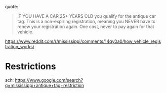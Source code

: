 quote:
>IF YOU HAVE A CAR 25+ YEARS OLD you qualify for the antique car tag. This is a non-expiring registration, meaning you NEVER have to renew your registration again. One cost, never to pay again for that vehicle.

https://www.reddit.com/r/mississippi/comments/14qy0a0/how_vehicle_registration_works/

# Restrictions
sch: https://www.google.com/search?q=mississippi+antique+tag+restriction
